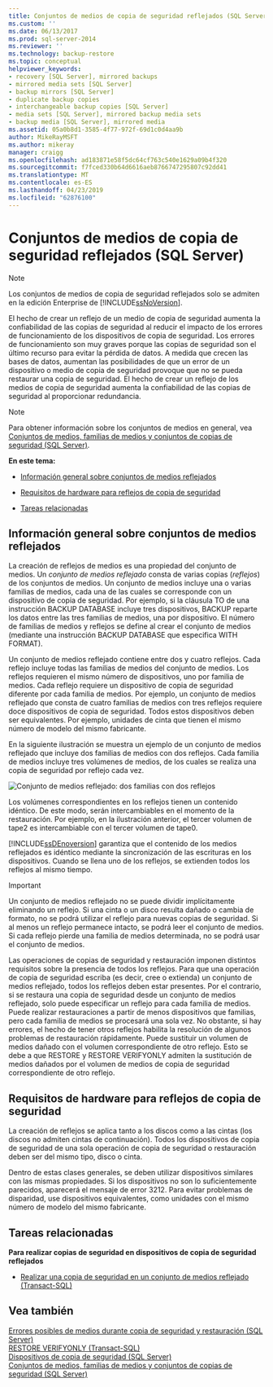 ```yaml
---
title: Conjuntos de medios de copia de seguridad reflejados (SQL Server) | Microsoft Docs
ms.custom: ''
ms.date: 06/13/2017
ms.prod: sql-server-2014
ms.reviewer: ''
ms.technology: backup-restore
ms.topic: conceptual
helpviewer_keywords:
- recovery [SQL Server], mirrored backups
- mirrored media sets [SQL Server]
- backup mirrors [SQL Server]
- duplicate backup copies
- interchangeable backup copies [SQL Server]
- media sets [SQL Server], mirrored backup media sets
- backup media [SQL Server], mirrored media
ms.assetid: 05a0b8d1-3585-4f77-972f-69d1c0d4aa9b
author: MikeRayMSFT
ms.author: mikeray
manager: craigg
ms.openlocfilehash: ad183871e58f5dc64cf763c540e1629a09b4f320
ms.sourcegitcommit: f7fced330b64d6616aeb8766747295807c92dd41
ms.translationtype: MT
ms.contentlocale: es-ES
ms.lasthandoff: 04/23/2019
ms.locfileid: "62876100"
---
```

# <a name="mirrored-backup-media-sets-sql-server"></a>Conjuntos de medios de copia de seguridad reflejados (SQL Server)
    
> [!NOTE]  
>  Los conjuntos de medios de copia de seguridad reflejados solo se admiten en la edición Enterprise de [!INCLUDE[ssNoVersion](../../includes/ssnoversion-md.md)].  
  
 El hecho de crear un reflejo de un medio de copia de seguridad aumenta la confiabilidad de las copias de seguridad al reducir el impacto de los errores de funcionamiento de los dispositivos de copia de seguridad. Los errores de funcionamiento son muy graves porque las copias de seguridad son el último recurso para evitar la pérdida de datos. A medida que crecen las bases de datos, aumentan las posibilidades de que un error de un dispositivo o medio de copia de seguridad provoque que no se pueda restaurar una copia de seguridad. El hecho de crear un reflejo de los medios de copia de seguridad aumenta la confiabilidad de las copias de seguridad al proporcionar redundancia.  
  
> [!NOTE]  
>  Para obtener información sobre los conjuntos de medios en general, vea [Conjuntos de medios, familias de medios y conjuntos de copias de seguridad &#40;SQL Server&#41;](media-sets-media-families-and-backup-sets-sql-server.md).  
  
 **En este tema:**  
  
-   [Información general sobre conjuntos de medios reflejados](#OverviewofMirroredMediaSets)  
  
-   [Requisitos de hardware para reflejos de copia de seguridad](#HardwareReqs)  
  
-   [Tareas relacionadas](#RelatedTasks)  
  
##  <a name="OverviewofMirroredMediaSets"></a> Información general sobre conjuntos de medios reflejados  
 La creación de reflejos de medios es una propiedad del conjunto de medios. Un *conjunto de medios reflejado* consta de varias copias (*reflejos*) de los conjuntos de medios. Un conjunto de medios incluye una o varias familias de medios, cada una de las cuales se corresponde con un dispositivo de copia de seguridad. Por ejemplo, si la cláusula TO de una instrucción BACKUP DATABASE incluye tres dispositivos, BACKUP reparte los datos entre las tres familias de medios, una por dispositivo. El número de familias de medios y reflejos se define al crear el conjunto de medios (mediante una instrucción BACKUP DATABASE que especifica WITH FORMAT).  
  
 Un conjunto de medios reflejado contiene entre dos y cuatro reflejos. Cada reflejo incluye todas las familias de medios del conjunto de medios. Los reflejos requieren el mismo número de dispositivos, uno por familia de medios. Cada reflejo requiere un dispositivo de copia de seguridad diferente por cada familia de medios. Por ejemplo, un conjunto de medios reflejado que consta de cuatro familias de medios con tres reflejos requiere doce dispositivos de copia de seguridad. Todos estos dispositivos deben ser equivalentes. Por ejemplo, unidades de cinta que tienen el mismo número de modelo del mismo fabricante.  
  
 En la siguiente ilustración se muestra un ejemplo de un conjunto de medios reflejado que incluye dos familias de medios con dos reflejos. Cada familia de medios incluye tres volúmenes de medios, de los cuales se realiza una copia de seguridad por reflejo cada vez.  
  
 ![Conjunto de medios reflejado: dos familias con dos reflejos](../../database-engine/media/bnr-backup-media-mirror.gif "Conjunto de medios reflejado: dos familias con dos reflejos")  
  
 Los volúmenes correspondientes en los reflejos tienen un contenido idéntico. De este modo, serán intercambiables en el momento de la restauración. Por ejemplo, en la ilustración anterior, el tercer volumen de tape2 es intercambiable con el tercer volumen de tape0.  
  
 [!INCLUDE[ssDEnoversion](../../includes/ssdenoversion-md.md)] garantiza que el contenido de los medios reflejados es idéntico mediante la sincronización de las escrituras en los dispositivos. Cuando se llena uno de los reflejos, se extienden todos los reflejos al mismo tiempo.  
  
> [!IMPORTANT]  
>  Un conjunto de medios reflejado no se puede dividir implícitamente eliminando un reflejo. Si una cinta o un disco resulta dañado o cambia de formato, no se podrá utilizar el reflejo para nuevas copias de seguridad. Si al menos un reflejo permanece intacto, se podrá leer el conjunto de medios. Si cada reflejo pierde una familia de medios determinada, no se podrá usar el conjunto de medios.  
  
 Las operaciones de copias de seguridad y restauración imponen distintos requisitos sobre la presencia de todos los reflejos. Para que una operación de copia de seguridad escriba (es decir, cree o extienda) un conjunto de medios reflejado, todos los reflejos deben estar presentes. Por el contrario, si se restaura una copia de seguridad desde un conjunto de medios reflejado, solo puede especificar un reflejo para cada familia de medios. Puede realizar restauraciones a partir de menos dispositivos que familias, pero cada familia de medios se procesará una sola vez. No obstante, si hay errores, el hecho de tener otros reflejos habilita la resolución de algunos problemas de restauración rápidamente. Puede sustituir un volumen de medios dañado con el volumen correspondiente de otro reflejo. Esto se debe a que RESTORE y RESTORE VERIFYONLY admiten la sustitución de medios dañados por el volumen de medios de copia de seguridad correspondiente de otro reflejo.  
  
##  <a name="HardwareReqs"></a> Requisitos de hardware para reflejos de copia de seguridad  
 La creación de reflejos se aplica tanto a los discos como a las cintas (los discos no admiten cintas de continuación). Todos los dispositivos de copia de seguridad de una sola operación de copia de seguridad o restauración deben ser del mismo tipo, disco o cinta.  
  
 Dentro de estas clases generales, se deben utilizar dispositivos similares con las mismas propiedades. Si los dispositivos no son lo suficientemente parecidos, aparecerá el mensaje de error 3212. Para evitar problemas de disparidad, use dispositivos equivalentes, como unidades con el mismo número de modelo del mismo fabricante.  
  
##  <a name="RelatedTasks"></a> Tareas relacionadas  
 **Para realizar copias de seguridad en dispositivos de copia de seguridad reflejados**  
  
-   [Realizar una copia de seguridad en un conjunto de medios reflejado &#40;Transact-SQL&#41;](back-up-to-a-mirrored-media-set-transact-sql.md)  
  
## <a name="see-also"></a>Vea también  
 [Errores posibles de medios durante copia de seguridad y restauración &#40;SQL Server&#41;](possible-media-errors-during-backup-and-restore-sql-server.md)   
 [RESTORE VERIFYONLY &#40;Transact-SQL&#41;](/sql/t-sql/statements/restore-statements-verifyonly-transact-sql)   
 [Dispositivos de copia de seguridad &#40;SQL Server&#41;](backup-devices-sql-server.md)   
 [Conjuntos de medios, familias de medios y conjuntos de copias de seguridad &#40;SQL Server&#41;](media-sets-media-families-and-backup-sets-sql-server.md)  
  
  
